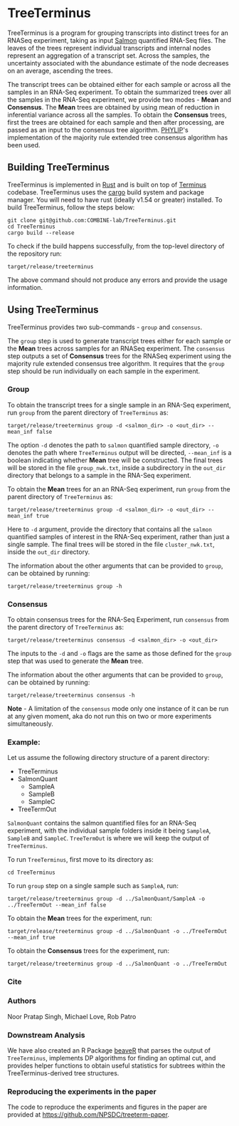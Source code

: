 # TreeTerminus

TreeTerminus is a program for grouping transcripts into distinct trees for an RNASeq experiment, taking as input [Salmon](https://github.com/COMBINE-lab/salmon) quantified RNA-Seq files. The leaves of the trees represent individual transcripts and internal nodes represent an aggregation of a transcript set. Across the samples, the uncertainty associated with the abundance estimate of the node decreases on an average, ascending the trees.

The transcript trees can be obtained either for each sample or across all the samples in an RNA-Seq experiment. To obtain the summarized trees over all the samples in the RNA-Seq experiment, we provide two modes - **Mean** and **Consensus**. The **Mean** trees are obtained by using mean of reduction in inferential variance across all the samples. To obtain the **Consensus** trees, first the trees are obtained for each sample and then after processing, are passed as an input to the consensus tree algorithm. [PHYLIP](https://evolution.genetics.washington.edu/phylip.html)'s implementation of the majority rule extended tree consensus algorithm has been used.


## Building TreeTerminus
TreeTerminus is implemented in [Rust](https://www.rust-lang.org/) and is built on top of [Terminus](https://github.com/COMBINE-lab/terminus) codebase. TreeTerminus uses the [cargo](https://github.com/rust-lang/cargo) build system and package manager.  You will need to have rust (ideally v1.54 or greater) installed. To build TreeTerminus, follow the steps below:

```
git clone git@github.com:COMBINE-lab/TreeTerminus.git
cd TreeTerminus
cargo build --release
```

To check if the build happens successfully, from the top-level directory of the repository run:
```
target/release/treeterminus
``` 
The above command should not produce any errors and provide the usage information.

## Using TreeTerminus
TreeTerminus provides two sub-commands - `group` and `consensus`.

The `group` step is used to generate transcript trees either for each sample or the **Mean** trees across samples for an RNASeq experiment. The `consensus` step outputs a set of **Consensus** trees for the RNASeq experiment using the majority rule extended consensus tree algorithm. It requires that the `group` step should be run individually on each sample in the experiment.

### Group
To obtain the transcript trees for a single sample in an RNA-Seq experiment, run `group` from the parent directory of `TreeTerminus` as:

```
target/release/treeterminus group -d <salmon_dir> -o <out_dir> --mean_inf false
```
The option `-d` denotes the path to `salmon` quantified sample directory, `-o` denotes the path where `TreeTerminus` output will be directed, `--mean_inf` is a boolean indicating whether **Mean** tree will be constructed. The final trees will be stored in the file `group_nwk.txt`, inside a subdirectory in the `out_dir` directory that belongs to a sample in the RNA-Seq experiment.

To obtain the **Mean** trees for an an RNA-Seq experiment, run `group` from the parent directory of `TreeTerminus` as:
```
target/release/treeterminus group -d <salmon_dir> -o <out_dir> --mean_inf true
```

Here to `-d` argument, provide the directory that contains all the `salmon` quantified samples of interest in the RNA-Seq experiment, rather than just a single sample. The final trees will be stored in the file `cluster_nwk.txt`, inside the `out_dir` directory.

The information about the other arguments that can be provided to `group`, can be obtained by running:
```
target/release/treeterminus group -h
```

### Consensus
To obtain consensus trees for the RNA-Seq Experiment, run `consensus` from the parent directory of `TreeTerminus` as: 
```
target/release/treeterminus consensus -d <salmon_dir> -o <out_dir> 
```
The inputs to the `-d` and `-o` flags are the same as those defined for the `group` step that was used to generate the **Mean** tree.

The information about the other arguments that can be provided to `group`, can be obtained by running:
```
target/release/treeterminus consensus -h
```

**Note** - A limitation of the `consensus` mode only one instance of it can be run at any given moment, aka do not run this on two or more experiments simultaneously.

### Example:
Let us assume the following directory structure of a parent directory:
- TreeTerminus
- SalmonQuant
    - SampleA
    - SampleB
    - SampleC
- TreeTermOut

`SalmonQuant` contains the salmon quantified files for an RNA-Seq experiment, with the individual sample folders inside it being `SampleA`, `SampleB` and `SampleC`. `TreeTermOut` is where we will keep the output of `TreeTerminus`.  

To run `TreeTerminus`, first move to its directory as:
```
cd TreeTerminus
```

To run `group` step on a single sample such as `SampleA`, run:
```
target/release/treeterminus group -d ../SalmonQuant/SampleA -o ../TreeTermOut --mean_inf false
```

To obtain the **Mean** trees for the experiment, run:     
```
target/release/treeterminus group -d ../SalmonQuant -o ../TreeTermOut --mean_inf true
```

To obtain the **Consensus** trees for the experiment, run:     
```
target/release/treeterminus group -d ../SalmonQuant -o ../TreeTermOut
```

### Cite


### Authors
Noor Pratap Singh, Michael Love, Rob Patro

### Downstream Analysis
We have also created an R Package [beaveR](https://github.com/NPSDC/beaveR) that parses the output of `TreeTerminus`, implements DP algorithms for finding an optimal cut, and provides helper functions to obtain
useful statistics for subtrees within the TreeTerminus-derived tree structures.

### Reproducing the experiments in the paper
The code to reproduce the experiments and figures in the paper are provided at https://github.com/NPSDC/treeterm-paper.